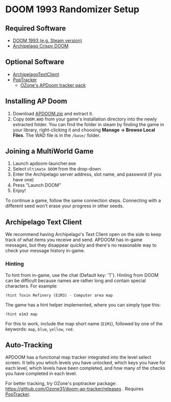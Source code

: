 # DOOM 1993 Randomizer Setup

## Required Software

- [DOOM 1993 (e.g. Steam version)](https://store.steampowered.com/app/2280/DOOM_1993/)
- [Archipelago Crispy DOOM](https://github.com/Daivuk/apdoom/releases)

## Optional Software

- [ArchipelagoTextClient](https://github.com/ArchipelagoMW/Archipelago/releases)
- [PopTracker](https://github.com/black-sliver/PopTracker/)
  - [OZone's APDoom tracker pack](https://github.com/Ozone31/doom-ap-tracker/releases)

## Installing AP Doom
1. Download [APDOOM.zip](https://github.com/Daivuk/apdoom/releases) and extract it.
2. Copy `DOOM.WAD` from your game's installation directory into the newly extracted folder.
   You can find the folder in steam by finding the game in your library,
   right-clicking it and choosing **Manage -> Browse Local Files**. The WAD file is in the `/base/` folder.

## Joining a MultiWorld Game

1. Launch apdoom-launcher.exe
2. Select `Ultimate DOOM` from the drop-down
3. Enter the Archipelago server address, slot name, and password (if you have one)
4. Press "Launch DOOM"
5. Enjoy!

To continue a game, follow the same connection steps.
Connecting with a different seed won't erase your progress in other seeds.

## Archipelago Text Client

We recommend having Archipelago's Text Client open on the side to keep track of what items you receive and send.
APDOOM has in-game messages,
but they disappear quickly and there's no reasonable way to check your message history in-game.

### Hinting

To hint from in-game, use the chat (Default key: 'T'). Hinting from DOOM can be difficult because names are rather long and contain special characters. For example:
```
!hint Toxin Refinery (E1M3) - Computer area map
```
The game has a hint helper implemented, where you can simply type this:
```
!hint e1m3 map
```
For this to work, include the map short name (`E1M1`), followed by one of the keywords: `map`, `blue`, `yellow`, `red`.

## Auto-Tracking

APDOOM has a functional map tracker integrated into the level select screen.
It tells you which levels you have unlocked, which keys you have for each level, which levels have been completed,
and how many of the checks you have completed in each level.

For better tracking, try OZone's poptracker package: https://github.com/Ozone31/doom-ap-tracker/releases .
Requires [PopTracker](https://github.com/black-sliver/PopTracker/).
